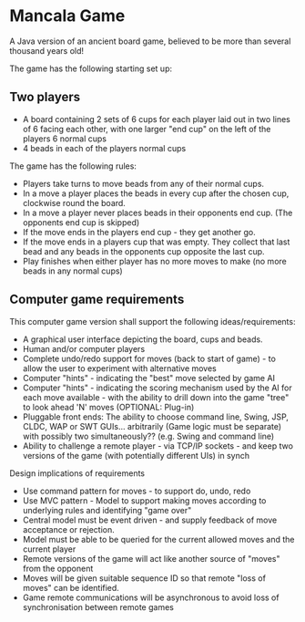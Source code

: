 Mancala Game
=======

A Java version of an ancient board game, believed to be more than several thousand years old!

The game has the following starting set up:

Two players
------------

 * A board containing 2 sets of 6 cups for each player laid out in two lines of 6 facing each other, with one larger "end cup" on the left of the players 6 normal cups
 * 4 beads in each of the players normal cups

The game has the following rules:

* Players take turns to move beads from any of their normal cups.
* In a move a player places the beads in every cup after the chosen cup, clockwise round the board.
* In a move a player never places beads in their opponents end cup. (The opponents end cup is skipped)
* If the move ends in the players end cup - they get another go.
* If the move ends in a players cup that was empty. They collect that last bead and any beads in the opponents cup opposite the last cup.
* Play finishes when either player has no more moves to make (no more beads in any normal cups)

Computer game requirements
-----------------

This computer game version shall support the following ideas/requirements:

* A graphical user interface depicting the board, cups and beads.
* Human and/or computer players
* Complete undo/redo support for moves (back to start of game) - to allow the user to experiment with alternative moves
* Computer "hints" - indicating the "best" move selected by game AI
* Computer "hints" - indicating the scoring mechanism used by the AI for each move available - with the ability to drill down into the game "tree" to look ahead 'N' moves (OPTIONAL: Plug-in)
* Pluggable front ends: The ability to choose command line, Swing, JSP, CLDC, WAP or SWT GUIs... arbitrarily (Game logic must be separate) with possibly two simultaneously?? (e.g. Swing and command line)
* Ability to challenge a remote player - via TCP/IP sockets - and keep two versions of the game (with potentially different UIs) in synch

Design implications of requirements

* Use command pattern for moves - to support do, undo, redo
* Use MVC pattern - Model to support making moves according to underlying rules and identifying "game over"
* Central model must be event driven - and supply feedback of move acceptance or rejection.
* Model must be able to be queried for the current allowed moves and the current player
* Remote versions of the game will act like another source of "moves" from the opponent
* Moves will be given suitable sequence ID so that remote "loss of moves" can be identified.
* Game remote communications will be asynchronous to avoid loss of synchronisation between remote games
